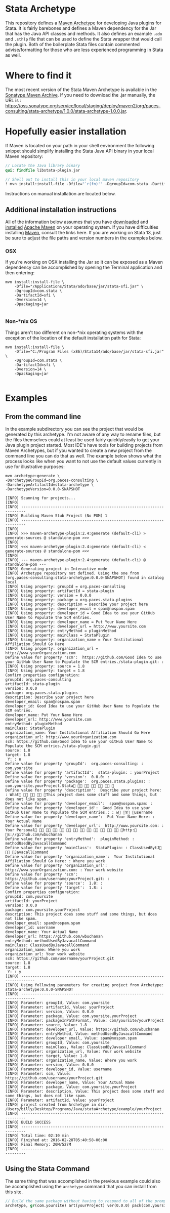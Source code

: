 # Stata Archetype
This repository defines a [Maven Archetype](http://maven.apache.org/archetype/index.html) for developing Java plugins for Stata.  It is fairly barebones and defines a Maven dependency for the Jar that has the Java API classes and methods.  It also defines an example `.ado` and `.sthlp` file that can be used to define the Stata wrapper that would call the plugin.  Both of the boilerplate Stata files contain commented advise/formatting for those who are less experienced programming in Stata as well.

# Where to find it
The most recent version of the Stata Maven Archetype is available in the [Sonatype Maven Archive](https://oss.sonatype.org/service/local/staging/deploy/maven2/org/paces-consulting/stata-archetype/1.0.0/stata-archetype-1.0.0.jar).  If you need to download the .jar manually, the URL is : https://oss.sonatype.org/service/local/staging/deploy/maven2/org/paces-consulting/stata-archetype/1.0.0/stata-archetype-1.0.0.jar.

# Hopefully easier installation
If Maven is located on your path in your shell environment the following snippet should simplify installing the Stata Java API binary in your local Maven repository:

```Stata
// Locate the Java library binary
qui: findfile libstata-plugin.jar

// Shell out to install this in your local maven repository
! mvn install:install-file -Dfile="`r(fn)'" -DgroupId=com.stata -DartifactId=sfi -Dversion=`= int(`c(stata_version)')' -Dpackaging=jar
```

Instructions on manual installation are located below.

## Additional installation instructions
All of the information below assumes that you have [downloaded](http://maven.apache.org/download.cgi) and [installed](http://maven.apache.org/install.html) [Apache Maven](http://maven.apache.org/index.html) on your operating system.  If you have difficulties installing [Maven](http://maven.apache.org/index.html), consult the links here.
If you are working on Stata 13, just be sure to adjust the file paths and version numbers in the examples below.

### OSX

If you're working on OSX installing the Jar so it can be exposed 
as a Maven dependency can be accomplished by opening the Terminal application 
and then entering:

```
mvn install:install-file \
    -Dfile="/Applications/Stata/ado/base/jar/stata-sfi.jar" \
    -DgroupId=com.stata \
    -DartifactId=sfi \
    -Dversion=14 \
    -Dpackaging=jar
    
```
    
### Non-*nix OS
Things aren't too different on non-*nix operating systems with the exception of the location of the default installation path for Stata:

```
mvn install:install-file \
    -Dfile="C:/Program Files (x86)/Stata14/ado/base/jar/stata-sfi.jar" \
    -DgroupId=com.stata \
    -DartifactId=sfi \
    -Dversion=14 \
    -Dpackaging=jar
    
```

# Examples

## From the command line
In the example subdirectory you can see the project that would be generated by this archetype.  I'm not aware of any way to rename files, but the files themselves could at least be used fairly quickly/easily to get your Java plugin project started.  Most IDE's have tools for building projects from Maven Archetypes, but if you wanted to create a new project from the command line you can do that as well.  The example below shows what the process looks like when you want to not use the default values currently in use for illustrative purposes:

```
mvn archetype:generate \
-DarchetypeGroupId=org.paces-consulting \
-DarchetypeArtifactId=stata-archetype \
-DarchetypeVersion=0.0.0-SNAPSHOT

[INFO] Scanning for projects...
[INFO]                                                                         
[INFO] ------------------------------------------------------------------------
[INFO] Building Maven Stub Project (No POM) 1
[INFO] ------------------------------------------------------------------------
[INFO] 
[INFO] >>> maven-archetype-plugin:2.4:generate (default-cli) > generate-sources @ standalone-pom >>>
[INFO] 
[INFO] <<< maven-archetype-plugin:2.4:generate (default-cli) < generate-sources @ standalone-pom <<<
[INFO] 
[INFO] --- maven-archetype-plugin:2.4:generate (default-cli) @ standalone-pom ---
[INFO] Generating project in Interactive mode
[INFO] Archetype repository not defined. Using the one from [org.paces-consulting:stata-archetype:0.0.0-SNAPSHOT] found in catalog local
[INFO] Using property: groupId = org.paces-consulting
[INFO] Using property: artifactId = stata-plugin
[INFO] Using property: version = 0.0.0
[INFO] Using property: package = org.paces.stata.plugins
[INFO] Using property: description = Describe your project here
[INFO] Using property: developer_email = spam@nospam.spam
[INFO] Using property: developer_id = Good Idea to use your GitHub User Name to Populate the SCM entries.
[INFO] Using property: developer_name = Put Your Name Here
[INFO] Using property: developer_url = http://www.yoursite.com
[INFO] Using property: entryMethod = pluginMethod
[INFO] Using property: mainClass = StataPlugin
[INFO] Using property: organization_name = Your Institutional Affiliation Should Go Here
[INFO] Using property: organization_url = http://www.yourOrganization.com
Define value for property 'scm':  https://github.com/Good Idea to use your GitHub User Name to Populate the SCM entries./stata-plugin.git: : 
[INFO] Using property: source = 1.8
[INFO] Using property: target = 1.8
Confirm properties configuration:
groupId: org.paces-consulting
artifactId: stata-plugin
version: 0.0.0
package: org.paces.stata.plugins
description: Describe your project here
developer_email: spam@nospam.spam
developer_id: Good Idea to use your GitHub User Name to Populate the SCM entries.
developer_name: Put Your Name Here
developer_url: http://www.yoursite.com
entryMethod: pluginMethod
mainClass: StataPlugin
organization_name: Your Institutional Affiliation Should Go Here
organization_url: http://www.yourOrganization.com
scm: https://github.com/Good Idea to use your GitHub User Name to Populate the SCM entries./stata-plugin.git
source: 1.8
target: 1.8
 Y: : n
Define value for property 'groupId':  org.paces-consulting: : com.yoursite
Define value for property 'artifactId':  stata-plugin: : yourProject
Define value for property 'version':  0.0.0: : 
Define value for property 'package':  org.paces.stata.plugins: : com.yoursite.yourProject.Stata      
Define value for property 'description':  Describe your project here: : What    This project does some stuff and some things, but does not like spam.
Define value for property 'developer_email':  spam@nospam.spam: : 
Define value for property 'developer_id':  Good Idea to use your GitHub User Name to Populate the SCM entries.: : w Y username
Define value for property 'developer_name':  Put Your Name Here: : Your Actual Name
Define value for property 'developer_url':  http://www.yoursite.com: : Your Personal             http: s://github.com/wbuchanan
Define value for property 'entryMethod':  pluginMethod: : methodUsedByJavacallCommand
Define value for property 'mainClass':  StataPlugin: : ClassUsedBytJ  JavacallCommand
Define value for property 'organization_name':  Your Institutional Affiliation Should Go Here: : Where you work
Define value for property 'organization_url':  http://www.yourOrganization.com: : Your work website
Define value for property 'scm':  https://github.com/username/yourProject.git: : 
Define value for property 'source':  1.8: : 
Define value for property 'target':  1.8: : 
Confirm properties configuration:
groupId: com.yoursite
artifactId: yourProject
version: 0.0.0
package: com.yoursite.yourProject
description: This project does some stuff and some things, but does not like spam.
developer_email: spam@nospam.spam
developer_id: username
developer_name: Your Actual Name
developer_url: https://github.com/wbuchanan
entryMethod: methodUsedByJavacallCommand
mainClass: ClassUsedByJavacallCommand
organization_name: Where you work
organization_url: Your work website
scm: https://github.com/username/yourProject.git
source: 1.8
target: 1.8
 Y: : y
[INFO] ----------------------------------------------------------------------------
[INFO] Using following parameters for creating project from Archetype: stata-archetype:0.0.0-SNAPSHOT
[INFO] ----------------------------------------------------------------------------
[INFO] Parameter: groupId, Value: com.yoursite
[INFO] Parameter: artifactId, Value: yourProject
[INFO] Parameter: version, Value: 0.0.0
[INFO] Parameter: package, Value: com.yoursite.yourProject
[INFO] Parameter: packageInPathFormat, Value: com/yoursite/yourProject
[INFO] Parameter: source, Value: 1.8
[INFO] Parameter: developer_url, Value: https://github.com/wbuchanan
[INFO] Parameter: entryMethod, Value: methodUsedByJavacallCommand
[INFO] Parameter: developer_email, Value: spam@nospam.spam
[INFO] Parameter: groupId, Value: com.yoursite
[INFO] Parameter: mainClass, Value: ClassUsedByJavacallCommand
[INFO] Parameter: organization_url, Value: Your work website
[INFO] Parameter: target, Value: 1.8
[INFO] Parameter: organization_name, Value: Where you work
[INFO] Parameter: version, Value: 0.0.0
[INFO] Parameter: developer_id, Value: username
[INFO] Parameter: scm, Value: https://github.com/username/yourProject.git
[INFO] Parameter: developer_name, Value: Your Actual Name
[INFO] Parameter: package, Value: com.yoursite.yourProject
[INFO] Parameter: description, Value: This project does some stuff and some things, but does not like spam.
[INFO] Parameter: artifactId, Value: yourProject
[INFO] project created from Archetype in dir: /Users/billy/Desktop/Programs/Java/stataArchetype/example/yourProject
[INFO] ------------------------------------------------------------------------
[INFO] BUILD SUCCESS
[INFO] ------------------------------------------------------------------------
[INFO] Total time: 02:10 min
[INFO] Finished at: 2016-02-28T05:40:58-06:00
[INFO] Final Memory: 20M/527M
[INFO] ------------------------------------------------------------------------

```

## Using the Stata Command
The same thing that was accomplished in the previous example could also be accomplished using the `archetype` command that you can install from this site.

```Stata
// Build the same package without having to respond to all of the prompts from the command line interface
archetype, gr(com.yoursite) art(yourProject) ver(0.0.0) pack(com.yoursite.yourProject)  mainc(ClassUsedByJavacallCommand) deve(spam@nospam.spam)  devu(https://github.com/wbuchanan) devid(username) orgn(Where you work)  orgu(Your work website) scm(https://github.com/username/yourProject.git) devn(Your Actual Name) description(This project does some stuff and some things, but does not like spam.) javacallm(methodUsedByJavacallCommand) buildd(example)
```
